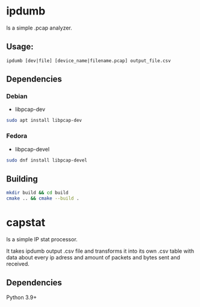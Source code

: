 # ipdumb
Is a simple .pcap analyzer.

## Usage:

```
ipdumb [dev|file] [device_name|filename.pcap] output_file.csv
```
## Dependencies
### Debian
- libpcap-dev
```bash
sudo apt install libpcap-dev
```

### Fedora
- libpcap-devel
```bash
sudo dnf install libpcap-devel
```

## Building
```bash
mkdir build && cd build
cmake .. && cmake --build .
``` 

# capstat
Is a simple IP stat processor.

It takes ipdumb output .csv file and transforms it into its own .csv table with data about every ip adress and amount of packets and bytes sent and received.

## Dependencies
Python 3.9+